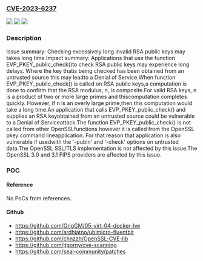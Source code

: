 ### [CVE-2023-6237](https://cve.mitre.org/cgi-bin/cvename.cgi?name=CVE-2023-6237)
![](https://img.shields.io/static/v1?label=Product&message=OpenSSL&color=blue)
![](https://img.shields.io/static/v1?label=Version&message=3.0.0%3C%203.0.13%20&color=brighgreen)
![](https://img.shields.io/static/v1?label=Vulnerability&message=CWE-606%20Unchecked%20Input%20for%20Loop%20Condition&color=brighgreen)

### Description

Issue summary: Checking excessively long invalid RSA public keys may takea long time.Impact summary: Applications that use the function EVP_PKEY_public_check()to check RSA public keys may experience long delays. Where the key thatis being checked has been obtained from an untrusted source this may leadto a Denial of Service.When function EVP_PKEY_public_check() is called on RSA public keys,a computation is done to confirm that the RSA modulus, n, is composite.For valid RSA keys, n is a product of two or more large primes and thiscomputation completes quickly. However, if n is an overly large prime,then this computation would take a long time.An application that calls EVP_PKEY_public_check() and supplies an RSA keyobtained from an untrusted source could be vulnerable to a Denial of Serviceattack.The function EVP_PKEY_public_check() is not called from other OpenSSLfunctions however it is called from the OpenSSL pkey command lineapplication. For that reason that application is also vulnerable if usedwith the '-pubin' and '-check' options on untrusted data.The OpenSSL SSL/TLS implementation is not affected by this issue.The OpenSSL 3.0 and 3.1 FIPS providers are affected by this issue.

### POC

#### Reference
No PoCs from references.

#### Github
- https://github.com/GrigGM/05-virt-04-docker-hw
- https://github.com/ardhiatno/ubimicro-fluentbit
- https://github.com/chnzzh/OpenSSL-CVE-lib
- https://github.com/jtgorny/cve-scanning
- https://github.com/seal-community/patches

